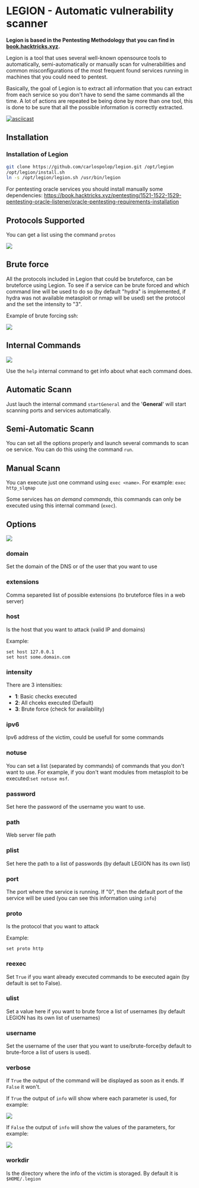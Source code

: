 # LEGION - Automatic vulnerability scanner

**Legion is based in the Pentesting Methodology that you can find in [book.hacktricks.xyz](https://book.hacktricks.xyz/pentesting-methodology).**

Legion is a tool that uses several well-known opensource tools to automatically, semi-automatically or manually scan for vulnerabilities and common misconfigurations of the most frequent found services running in machines that you could need to pentest.

Basically, the goal of Legion is to extract all information that you can extract from each service so you don't have to send the same commands all the time.
A lot of actions are repeated be being done by more than one tool, this is done to be sure that all the possible information is correctly extracted.

[![asciicast](https://asciinema.org/a/250539.png)](https://asciinema.org/a/250539)

## Installation

### Installation of Legion

```sh
git clone https://github.com/carlospolop/legion.git /opt/legion
/opt/legion/install.sh
ln -s /opt/legion/legion.sh /usr/bin/legion
```

For pentesting oracle services you should install manually some dependencies:
https://book.hacktricks.xyz/pentesting/1521-1522-1529-pentesting-oracle-listener/oracle-pentesting-requirements-installation


## Protocols Supported

You can get a list using the command `protos`

![](https://github.com/carlospolop/legion/blob/master/images/legion-protos.png)

## Brute force
All the protocols included in Legion that could be bruteforce, can be bruteforce using Legion. To see if a service can be brute forced and which command line will be used to do so (by default "hydra" is implemented, if hydra was not available metasploit or nmap will be used) set the protocol and the set the intensity to "3".

Example of brute forcing ssh:

![](https://github.com/carlospolop/legion/blob/master/images/legion-brute.png)

## Internal Commands

![](https://github.com/carlospolop/legion/blob/master/images/internal-commands.png)

Use the `help` internal command to get info about what each command does.

## Automatic Scann

Just lauch the internal command `startGeneral` and the '**General**' will start scanning ports and services automatically.

## Semi-Automatic Scann

You can set all the options properly and launch several commands to scan oe service. You can do this using the command `run`.

## Manual Scann

You can execute just one command using `exec <name>`. For example: `exec http_slqmap`

Some services has *on demand commands*, this commands can only be executed using this internal command (`exec`).

## Options

![](https://github.com/carlospolop/legion/blob/master/images/legion-options.png)

### domain

Set the domain of the DNS or of the user that you want to use

### extensions

Comma separeted list of possible extensions (to bruteforce files in a web server)

### host

Is the host that you want to attack (valid IP and domains)

Example:
```
set host 127.0.0.1
set host some.domain.com
```

### intensity

There are 3 intensities:
- **1**: Basic checks executed
- **2**: All chceks executed (Default)
- **3**: Brute force (check for availability)

### ipv6

Ipv6 address of the victim, could be usefull for some commands

### notuse

You can set a list (separated by commands) of commands that you don't want to use. For example, if you don't want modules from metasploit to be executed:`set notuse msf`.

### password

Set here the password of the username you want to use.

### path

Web server file path

### plist

Set here the path to a list of passwords (by default LEGION has its own list)

### port

The port where the service is running. If "0", then the default port of the service will be used (you can see this information using `info`)

### proto

Is the protocol that you want to attack

Example: 
```
set proto http
```

### reexec

Set `True` if you want already executed commands to be executed again (by default is set to False).

### ulist

Set a value here if you want to brute force a list of usernames (by default LEGION has its own list of usernames)

### username

Set the username of the user that you want to use/brute-force(by default to brute-force a list of users is used).


### verbose

If `True` the output of the command will be displayed as soon as it ends. If `False` it won't.

If `True` the output of `info` will show where each parameter is used, for example:

![](https://github.com/carlospolop/legion/blob/master/images/info-verbose-true.png)

If `False` the output of `info` will show the values of the parameters, for example:

![](https://github.com/carlospolop/legion/blob/master/images/info-verbose-false.png)

### workdir

Is the directory where the info of the victim is storaged. By default it is `$HOME/.legion`




